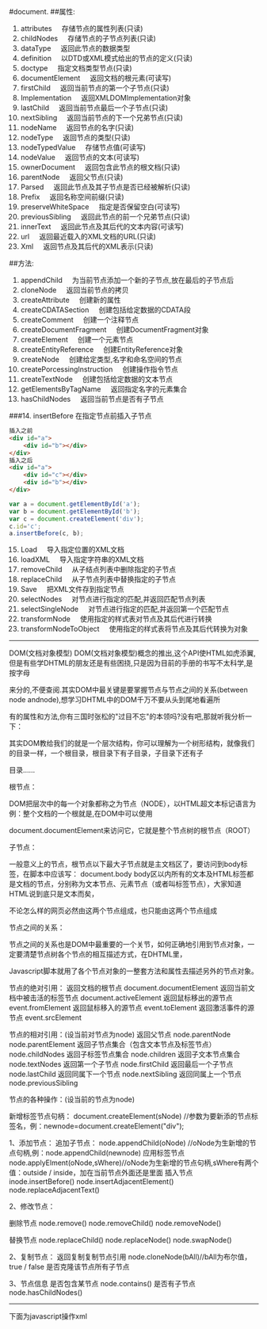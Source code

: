 #document.
##属性:
1. attributes     存储节点的属性列表(只读)
2. childNodes     存储节点的子节点列表(只读)
3. dataType     返回此节点的数据类型
4. definition     以DTD或XML模式给出的节点的定义(只读)
5. doctype     指定文档类型节点(只读)
6. documentElement     返回文档的根元素(可读写)
7. firstChild     返回当前节点的第一个子节点(只读)
8. Implementation     返回XMLDOMImplementation对象
9. lastChild     返回当前节点最后一个子节点(只读)
10. nextSibling     返回当前节点的下一个兄弟节点(只读)
11. nodeName     返回节点的名字(只读)
12. nodeType     返回节点的类型(只读)
13. nodeTypedValue     存储节点值(可读写)
14. nodeValue     返回节点的文本(可读写)
15. ownerDocument     返回包含此节点的根文档(只读)
16. parentNode     返回父节点(只读)
17. Parsed     返回此节点及其子节点是否已经被解析(只读)
18. Prefix     返回名称空间前缀(只读)
19. preserveWhiteSpace     指定是否保留空白(可读写)
20. previousSibling     返回此节点的前一个兄弟节点(只读)
21. innerText     返回此节点及其后代的文本内容(可读写)
22. url     返回最近载入的XML文档的URL(只读)
23. Xml     返回节点及其后代的XML表示(只读)

##方法:
1. appendChild     为当前节点添加一个新的子节点,放在最后的子节点后
2. cloneNode     返回当前节点的拷贝
3. createAttribute     创建新的属性
4. createCDATASection     创建包括给定数据的CDATA段
5. createComment     创建一个注释节点
6. createDocumentFragment     创建DocumentFragment对象
7. createElement     创建一个元素节点
8. createEntityReference     创建EntityReference对象
9. createNode     创建给定类型,名字和命名空间的节点
10. createPorcessingInstruction     创建操作指令节点
11. createTextNode     创建包括给定数据的文本节点
12. getElementsByTagName     返回指定名字的元素集合
13. hasChildNodes     返回当前节点是否有子节点

###14. insertBefore
在指定节点前插入子节点
```html
插入之前
<div id="a">
    <div id="b"></div>
</div>
插入之后
<div id="a">
    <div id="c"></div>
    <div id="b"></div>
</div>
```
```javascript
var a = document.getElementById('a');
var b = document.getElementById('b');
var c = document.createElement('div');
c.id='c';
a.insertBefore(c, b);
```
15. Load     导入指定位置的XML文档
16. loadXML     导入指定字符串的XML文档
17. removeChild     从子结点列表中删除指定的子节点
18. replaceChild     从子节点列表中替换指定的子节点
19. Save     把XML文件存到指定节点
20. selectNodes     对节点进行指定的匹配,并返回匹配节点列表
21. selectSingleNode     对节点进行指定的匹配,并返回第一个匹配节点
22. transformNode     使用指定的样式表对节点及其后代进行转换
23. transformNodeToObject     使用指定的样式表将节点及其后代转换为对象


*********************************


DOM(文档对象模型)
DOM(文档对象模型)概念的推出,这个API使HTML如虎添翼,但是有些学DHTML的朋友还是有些困挠,只是因为目前的手册的书写不太科学,是按字母

来分的,不便查阅.其实DOM中最关键是要掌握节点与节点之间的关系(between node andnode),想学习DHTML中的DOM千万不要从头到尾地看遍所

有的属性和方法,你有三国时张松的"过目不忘"的本领吗?没有吧,那就听我分析一下：

其实DOM教给我们的就是一个层次结构，你可以理解为一个树形结构，就像我们的目录一样，一个根目录，根目录下有子目录，子目录下还有子

目录……

根节点：


DOM把层次中的每一个对象都称之为节点（NODE），以HTML超文本标记语言为例：整个文档的一个根就是<html>,在DOM中可以使用

document.documentElement来访问它，它就是整个节点树的根节点（ROOT）

子节点：

一般意义上的节点，根节点以下最大子节点就是主文档区<body>了，要访问到body标签，在脚本中应该写：
document.body
body区以内所有的文本及HTML标签都是文档的节点，分别称为文本节点、元素节点（或者叫标签节点），大家知道HTML说到底只是文本而矣，

不论怎么样的网页必然由这两个节点组成，也只能由这两个节点组成

节点之间的关系：

节点之间的关系也是DOM中最重要的一个关节，如何正确地引用到节点对象，一定要清楚节点树各个节点的相互描述方式，在DHTML里，

Javascript脚本就用了各个节点对象的一整套方法和属性去描述另外的节点对象。


节点的绝对引用：
返回文档的根节点
document.documentElement
返回当前文档中被击活的标签节点
document.activeElement
返回鼠标移出的源节点
event.fromElement
返回鼠标移入的源节点
event.toElement
返回激活事件的源节点
event.srcElement

节点的相对引用：(设当前对节点为node)
返回父节点
node.parentNode
node.parentElement
返回子节点集合（包含文本节点及标签节点）
node.childNodes
返回子标签节点集合
node.children
返回子文本节点集合
node.textNodes
返回第一个子节点
node.firstChild
返回最后一个子节点
node.lastChild
返回同属下一个节点
node.nextSibling
返回同属上一个节点
node.previousSibling

节点的各种操作：(设当前的节点为node)

新增标签节点句柄：
document.createElement(sNode) //参数为要新添的节点标签名，例：newnode=document.createElement("div");

1、添加节点：
追加子节点：
node.appendChild(oNode) //oNode为生新增的节点句柄,例：node.appendChild(newnode)
应用标签节点
node.applyElment(oNode,sWhere)//oNode为生新增的节点句柄,sWhere有两个值：outside / inside，加在当前节点外面还是里面
插入节点
inode.insertBefore()
node.insertAdjacentElement()
node.replaceAdjacentText()

2、修改节点：

删除节点
node.remove()
node.removeChild()
node.removeNode()

替换节点
node.replaceChild()
node.replaceNode()
node.swapNode()


2、复制节点：
返回复制复制节点引用
node.cloneNode(bAll)//bAll为布尔值，true / false 是否克隆该节点所有子节点

3、节点信息
是否包含某节点
node.contains()
是否有子节点
node.hasChildNodes()

*******************************************************

下面为javascript操作xml
<script language="JavaScript">
<!--
var doc = new ActiveXObject("Msxml2.DOMDocument"); //ie5.5+,CreateObject("Microsoft.XMLDOM")


//加载文档
//doc.load("b.xml");

//创建文件头
var p = doc.createProcessingInstruction("xml","version='1.0'   encoding='gb2312'");

     //添加文件头
     doc.appendChild(p);

//用于直接加载时获得根接点
//var root = doc.documentElement;

//两种方式创建根接点
//     var root = doc.createElement("students");
     var root = doc.createNode(1,"students","");

     //创建子接点
     var n = doc.createNode(1,"ttyp","");

         //指定子接点文本
         //n.text = " this is a test";
    
     //创建孙接点
     var o = doc.createElement("sex");
         o.text = "男";     //指定其文本

     //创建属性
     var r = doc.createAttribute("id");
         r.value="test";

         //添加属性
         n.setAttributeNode(r);

     //创建第二个属性    
     var r1 = doc.createAttribute("class");
         r1.value="tt";
        
         //添加属性
         n.setAttributeNode(r1);

         //删除第二个属性
         n.removeAttribute("class");

         //添加孙接点
         n.appendChild(o);

         //添加文本接点
         n.appendChild(doc.createTextNode("this is a text node."));

         //添加注释
         n.appendChild(doc.createComment("this is a comment\n"));
    
         //添加子接点
         root.appendChild(n);
    
     //复制接点
     var m = n.cloneNode(true);

         root.appendChild(m);
        
         //删除接点
         root.removeChild(root.childNodes(0));

     //创建数据段
     var c = doc.createCDATASection("this is a cdata");
         c.text = "hi,cdata";
         //添加数据段
         root.appendChild(c);
    
     //添加根接点
     doc.appendChild(root);

     //查找接点
     var a = doc.getElementsByTagName("ttyp");
     //var a = doc.selectNodes("//ttyp");

     //显示改接点的属性
     for(var i= 0;i<a.length;i++)
       {
           alert(a[i].xml);
           for(var j=0;j<a[i].attributes.length;j++)
           {
               alert(a[i].attributes[j].name);
           }
       }

     //修改节点,利用XPATH定位节点
     var b = doc.selectSingleNode("//ttyp/sex");
     b.text = "女";

     //alert(doc.xml);

     //XML保存（需要在服务端，客户端用FSO）
     //doc.save();
    
     //查看根接点XML
     if(n)
       {
           alert(n.ownerDocument.xml);
       }

//-->
</script>
